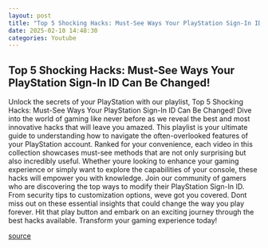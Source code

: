 ```yaml
---
layout: post
title: "Top 5 Shocking Hacks: Must-See Ways Your PlayStation Sign-In ID Can Be Changed!"
date: 2025-02-10 14:48:30
categories: Youtube
---
```


## Top 5 Shocking Hacks: Must-See Ways Your PlayStation Sign-In ID Can Be Changed!

Unlock the secrets of your PlayStation with our playlist, Top 5 Shocking Hacks: Must-See Ways Your PlayStation Sign-In ID Can Be Changed! 
Dive into the world of gaming like never before as we reveal the best and most innovative hacks that will leave you amazed. This playlist is your ultimate guide to understanding how to navigate the often-overlooked features of your PlayStation account. 
Ranked for your convenience, each video in this collection showcases must-see methods that are not only surprising but also incredibly useful. Whether youre looking to enhance your gaming experience or simply want to explore the capabilities of your console, these hacks will empower you with knowledge. 
Join our community of gamers who are discovering the top ways to modify their PlayStation Sign-In ID. From security tips to customization options, weve got you covered. Dont miss out on these essential insights that could change the way you play forever. 
Hit that play button and embark on an exciting journey through the best hacks available. Transform your gaming experience today!

[source](https://www.youtube.com/playlist?list=PLLrgII1YrCjDTI1uTUbaJu3wEGCIMotco)